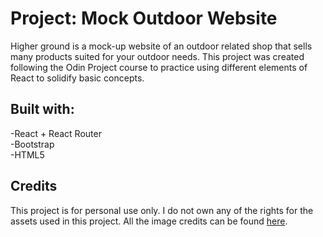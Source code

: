 # Project: Mock Outdoor Website

Higher ground is a mock-up website of an outdoor related shop that sells many products suited for your outdoor needs. This project was created following the Odin Project course to practice using different elements of React to solidify basic concepts.

## Built with:
-React + React Router\
-Bootstrap\
-HTML5

## Credits
This project is for personal use only. I do not own any of the rights for the assets used in this project. All the image credits can be found [here](https://github.com/paulinalasko/shopping-cart-react/blob/main/credits.md).